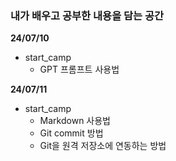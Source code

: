 ### 내가 배우고 공부한 내용을 담는 공간

**24/07/10**
- start_camp
  - GPT 프롬프트 사용법

**24/07/11**
- start_camp
  - Markdown 사용법
  - Git commit 방법
  - Git을 원격 저장소에 연동하는 방법